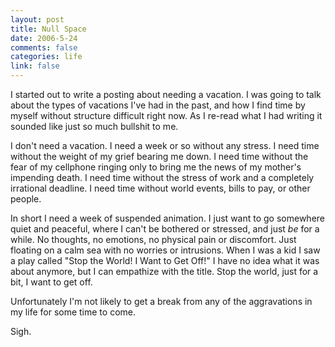 ```yaml
--- 
layout: post
title: Null Space
date: 2006-5-24
comments: false
categories: life
link: false
---
```

I started out to write a posting about needing a vacation. I was going to talk about the types of vacations I've had in the past, and how I find time by myself without structure difficult right now. As I re-read what I had writing it sounded like just so much bullshit to me.

I don't need a vacation. I need a week or so without any stress. I need time without the weight of my grief bearing me down. I need time without the fear of my cellphone ringing only to bring me the news of my mother's impending death. I need time without the stress of work and a completely irrational deadline. I need time without world events, bills to pay, or other people.

In short I need a week of suspended animation. I just want to go somewhere quiet and peaceful, where I can't be bothered or stressed, and just <i>be</i> for a while. No thoughts, no emotions, no physical pain or discomfort. Just floating on a calm sea with no worries or intrusions. When I was a kid I saw a play called "Stop the World! I Want to Get Off!" I have no idea what it was about anymore, but I can empathize with the title. Stop the world, just for a bit, I want to get off.

Unfortunately I'm not likely to get a break from any of the aggravations in my life for some time to come.

Sigh.
